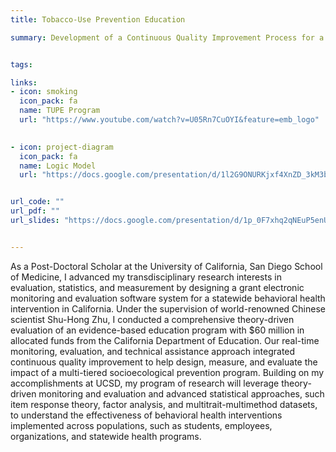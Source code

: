 ```yaml
---
title: Tobacco-Use Prevention Education

summary: Development of a Continuous Quality Improvement Process for a Statewide Youth Tobacco Education Program


tags:

links:
- icon: smoking
  icon_pack: fa
  name: TUPE Program
  url: "https://www.youtube.com/watch?v=U05Rn7CuOYI&feature=emb_logo"
  

- icon: project-diagram
  icon_pack: fa
  name: Logic Model
  url: "https://docs.google.com/presentation/d/1l2G9ONURKjxf4XnZD_3kM3b-vR2yaIfjWEuDdJsNqms/edit?usp=sharing"


url_code: ""
url_pdf: ""
url_slides: "https://docs.google.com/presentation/d/1p_0F7xhq2qNEuP5enUMPpmFE0zCepngF1uIRSCQxJek/edit?usp=sharing"


---
```

As a Post-Doctoral Scholar at the University of California, San Diego School of Medicine, I advanced my transdisciplinary research interests in evaluation, statistics, and measurement by designing a grant electronic monitoring and evaluation software system for a statewide behavioral health intervention in California. Under the supervision of world-renowned Chinese scientist Shu-Hong Zhu, I conducted a comprehensive theory-driven evaluation of an evidence-based education program with $60 million in allocated funds from the California Department of Education. Our real-time monitoring, evaluation, and technical assistance approach integrated continuous quality improvement to help design, measure, and evaluate the impact of a multi-tiered socioecological prevention program. Building on my accomplishments at UCSD, my program of research will leverage theory-driven monitoring and evaluation and advanced statistical approaches, such item response theory, factor analysis, and multitrait-multimethod datasets, to understand the effectiveness of behavioral health interventions implemented across populations, such as students, employees, organizations, and statewide health programs. 

